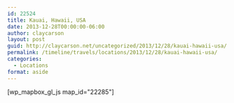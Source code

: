 ```yaml
---
id: 22524
title: Kauai, Hawaii, USA
date: 2013-12-28T00:00:00-06:00
author: claycarson
layout: post
guid: http://claycarson.net/uncategorized/2013/12/28/kauai-hawaii-usa/
permalink: /timeline/travels/locations/2013/12/28/kauai-hawaii-usa/
categories:
  - Locations
format: aside
---
```

<div class="media-details"></div>

[wp_mapbox_gl_js map_id="22285"]